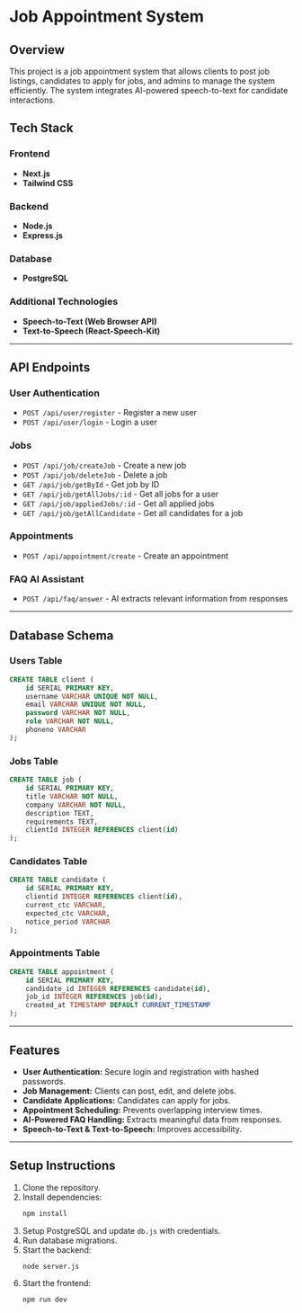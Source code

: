 # Job Appointment System

## Overview
This project is a job appointment system that allows clients to post job listings, candidates to apply for jobs, and admins to manage the system efficiently. The system integrates AI-powered speech-to-text for candidate interactions.

## Tech Stack

### Frontend
- **Next.js**
- **Tailwind CSS**

### Backend
- **Node.js**
- **Express.js**

### Database
- **PostgreSQL**

### Additional Technologies
- **Speech-to-Text (Web Browser API)**
- **Text-to-Speech (React-Speech-Kit)**

---

## API Endpoints

### **User Authentication**
- `POST /api/user/register` - Register a new user
- `POST /api/user/login` - Login a user

### **Jobs**
- `POST /api/job/createJob` - Create a new job
- `POST /api/job/deleteJob` - Delete a job
- `GET /api/job/getById` - Get job by ID
- `GET /api/job/getAllJobs/:id` - Get all jobs for a user
- `GET /api/job/appliedJobs/:id` - Get all applied jobs
- `GET /api/job/getAllCandidate` - Get all candidates for a job

### **Appointments**
- `POST /api/appointment/create` - Create an appointment

### **FAQ AI Assistant**
- `POST /api/faq/answer` - AI extracts relevant information from responses

---

## Database Schema

### **Users Table**
```sql
CREATE TABLE client (
    id SERIAL PRIMARY KEY,
    username VARCHAR UNIQUE NOT NULL,
    email VARCHAR UNIQUE NOT NULL,
    password VARCHAR NOT NULL,
    role VARCHAR NOT NULL,
    phoneno VARCHAR
);
```

### **Jobs Table**
```sql
CREATE TABLE job (
    id SERIAL PRIMARY KEY,
    title VARCHAR NOT NULL,
    company VARCHAR NOT NULL,
    description TEXT,
    requirements TEXT,
    clientId INTEGER REFERENCES client(id)
);
```

### **Candidates Table**
```sql
CREATE TABLE candidate (
    id SERIAL PRIMARY KEY,
    clientid INTEGER REFERENCES client(id),
    current_ctc VARCHAR,
    expected_ctc VARCHAR,
    notice_period VARCHAR
);
```

### **Appointments Table**
```sql
CREATE TABLE appointment (
    id SERIAL PRIMARY KEY,
    candidate_id INTEGER REFERENCES candidate(id),
    job_id INTEGER REFERENCES job(id),
    created_at TIMESTAMP DEFAULT CURRENT_TIMESTAMP
);
```

---

## Features
- **User Authentication:** Secure login and registration with hashed passwords.
- **Job Management:** Clients can post, edit, and delete jobs.
- **Candidate Applications:** Candidates can apply for jobs.
- **Appointment Scheduling:** Prevents overlapping interview times.
- **AI-Powered FAQ Handling:** Extracts meaningful data from responses.
- **Speech-to-Text & Text-to-Speech:** Improves accessibility.

---

## Setup Instructions
1. Clone the repository.
2. Install dependencies:
   ```sh
   npm install
   ```
3. Setup PostgreSQL and update `db.js` with credentials.
4. Run database migrations.
5. Start the backend:
   ```sh
   node server.js
   ```
6. Start the frontend:
   ```sh
   npm run dev
   ```

